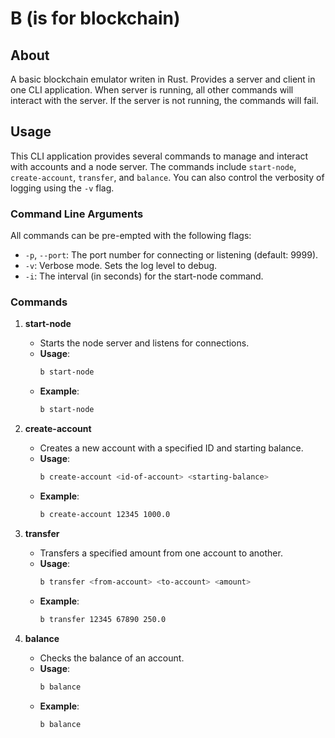 # B (is for blockchain)
## About
A basic blockchain emulator writen in Rust. Provides a server and client in one CLI application. When server is running, all other commands will interact with the server. If the server is not running, the commands will fail. 

## Usage

This CLI application provides several commands to manage and interact with accounts and a node server. The commands include `start-node`, `create-account`, `transfer`, and `balance`. You can also control the verbosity of logging using the `-v` flag.

### Command Line Arguments
All commands can be pre-empted with the following flags:

- `-p`, `--port`: The port number for connecting or listening (default: 9999).
- `-v`: Verbose mode. Sets the log level to debug.
- `-i`: The interval (in seconds) for the start-node command.

### Commands

1. **start-node**
    - Starts the node server and listens for connections.
    - **Usage**: 
      ```sh
      b start-node
      ```
    - **Example**:
      ```sh
      b start-node
      ```

2. **create-account**
    - Creates a new account with a specified ID and starting balance.
    - **Usage**: 
      ```sh
      b create-account <id-of-account> <starting-balance>
      ```
    - **Example**:
      ```sh
      b create-account 12345 1000.0
      ```

3. **transfer**
    - Transfers a specified amount from one account to another.
    - **Usage**: 
      ```sh
      b transfer <from-account> <to-account> <amount>
      ```
    - **Example**:
      ```sh
      b transfer 12345 67890 250.0
      ```

4. **balance**
    - Checks the balance of an account.
    - **Usage**: 
      ```sh
      b balance
      ```
    - **Example**:
      ```sh
      b balance
      ```
